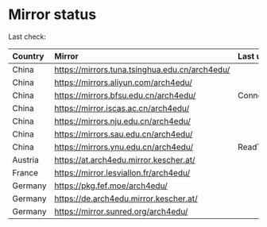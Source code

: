 <script src="./time.js"></script>
# Mirror status
Last check: <script type="text/javascript">localize(1689765272.5021303);</script>

|Country|Mirror|Last update|
|:------|:-----|:----------|
|China|https://mirrors.tuna.tsinghua.edu.cn/arch4edu/|<script type="text/javascript">localize(1689748348);</script>|
|China|https://mirrors.aliyun.com/arch4edu/|<script type="text/javascript">localize(1689662007);</script>|
|China|https://mirrors.bfsu.edu.cn/arch4edu/|ConnectTimeout|
|China|https://mirror.iscas.ac.cn/arch4edu/|<script type="text/javascript">localize(1689748348);</script>|
|China|https://mirrors.nju.edu.cn/arch4edu/|<script type="text/javascript">localize(1689705217);</script>|
|China|https://mirrors.sau.edu.cn/arch4edu/|<script type="text/javascript">localize(1689705217);</script>|
|China|https://mirrors.ynu.edu.cn/arch4edu/|ReadTimeout|
|Austria|https://at.arch4edu.mirror.kescher.at/|<script type="text/javascript">localize(1689705217);</script>|
|France|https://mirror.lesviallon.fr/arch4edu/|<script type="text/javascript">localize(1689402753);</script>|
|Germany|https://pkg.fef.moe/arch4edu/|<script type="text/javascript">localize(1689705217);</script>|
|Germany|https://de.arch4edu.mirror.kescher.at/|<script type="text/javascript">localize(1689705217);</script>|
|Germany|https://mirror.sunred.org/arch4edu/|<script type="text/javascript">localize(1689705217);</script>|

<script src="./tablefilter/tablefilter.js"></script>
<script src="./table.js"></script>